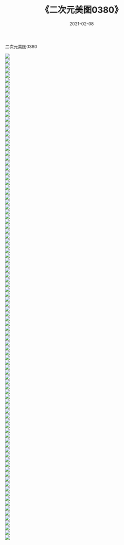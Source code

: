 ﻿---
layout: post
title:  《二次元美图0380》
date:   2021-02-08
img: http://imgx.orgx.ga/二次元/2021/二次元美图0380/000.jpg
categories: [美女, 清纯, 唯美]
---

二次元美图0380

 ![](http://imgx.orgx.ga/二次元/2021/二次元美图0380/001.jpg) <br>![](http://imgx.orgx.ga/二次元/2021/二次元美图0380/002.jpg) <br>![](http://imgx.orgx.ga/二次元/2021/二次元美图0380/003.jpg) <br>![](http://imgx.orgx.ga/二次元/2021/二次元美图0380/004.jpg) <br>![](http://imgx.orgx.ga/二次元/2021/二次元美图0380/005.jpg) <br>![](http://imgx.orgx.ga/二次元/2021/二次元美图0380/006.jpg) <br>![](http://imgx.orgx.ga/二次元/2021/二次元美图0380/007.jpg) <br>![](http://imgx.orgx.ga/二次元/2021/二次元美图0380/008.jpg) <br>![](http://imgx.orgx.ga/二次元/2021/二次元美图0380/009.jpg) <br>![](http://imgx.orgx.ga/二次元/2021/二次元美图0380/010.jpg) <br>![](http://imgx.orgx.ga/二次元/2021/二次元美图0380/011.jpg) <br>![](http://imgx.orgx.ga/二次元/2021/二次元美图0380/012.jpg) <br>![](http://imgx.orgx.ga/二次元/2021/二次元美图0380/013.jpg) <br>![](http://imgx.orgx.ga/二次元/2021/二次元美图0380/014.jpg) <br>![](http://imgx.orgx.ga/二次元/2021/二次元美图0380/015.jpg) <br>![](http://imgx.orgx.ga/二次元/2021/二次元美图0380/016.jpg) <br>![](http://imgx.orgx.ga/二次元/2021/二次元美图0380/017.jpg) <br>![](http://imgx.orgx.ga/二次元/2021/二次元美图0380/018.jpg) <br>![](http://imgx.orgx.ga/二次元/2021/二次元美图0380/019.jpg) <br>![](http://imgx.orgx.ga/二次元/2021/二次元美图0380/020.jpg) <br>![](http://imgx.orgx.ga/二次元/2021/二次元美图0380/021.jpg) <br>![](http://imgx.orgx.ga/二次元/2021/二次元美图0380/022.jpg) <br>![](http://imgx.orgx.ga/二次元/2021/二次元美图0380/023.jpg) <br>![](http://imgx.orgx.ga/二次元/2021/二次元美图0380/024.jpg) <br>![](http://imgx.orgx.ga/二次元/2021/二次元美图0380/025.jpg) <br>![](http://imgx.orgx.ga/二次元/2021/二次元美图0380/026.jpg) <br>![](http://imgx.orgx.ga/二次元/2021/二次元美图0380/027.jpg) <br>![](http://imgx.orgx.ga/二次元/2021/二次元美图0380/028.jpg) <br>![](http://imgx.orgx.ga/二次元/2021/二次元美图0380/029.jpg) <br>![](http://imgx.orgx.ga/二次元/2021/二次元美图0380/030.jpg) <br>![](http://imgx.orgx.ga/二次元/2021/二次元美图0380/031.jpg) <br>![](http://imgx.orgx.ga/二次元/2021/二次元美图0380/032.jpg) <br>![](http://imgx.orgx.ga/二次元/2021/二次元美图0380/033.jpg) <br>![](http://imgx.orgx.ga/二次元/2021/二次元美图0380/034.jpg) <br>![](http://imgx.orgx.ga/二次元/2021/二次元美图0380/035.jpg) <br>![](http://imgx.orgx.ga/二次元/2021/二次元美图0380/036.jpg) <br>![](http://imgx.orgx.ga/二次元/2021/二次元美图0380/037.jpg) <br>![](http://imgx.orgx.ga/二次元/2021/二次元美图0380/038.jpg) <br>![](http://imgx.orgx.ga/二次元/2021/二次元美图0380/039.jpg) <br>![](http://imgx.orgx.ga/二次元/2021/二次元美图0380/040.jpg) <br>![](http://imgx.orgx.ga/二次元/2021/二次元美图0380/041.jpg) <br>![](http://imgx.orgx.ga/二次元/2021/二次元美图0380/042.jpg) <br>![](http://imgx.orgx.ga/二次元/2021/二次元美图0380/043.jpg) <br>![](http://imgx.orgx.ga/二次元/2021/二次元美图0380/044.jpg) <br>![](http://imgx.orgx.ga/二次元/2021/二次元美图0380/045.jpg) <br>![](http://imgx.orgx.ga/二次元/2021/二次元美图0380/046.jpg) <br>![](http://imgx.orgx.ga/二次元/2021/二次元美图0380/047.jpg) <br>![](http://imgx.orgx.ga/二次元/2021/二次元美图0380/048.jpg) <br>![](http://imgx.orgx.ga/二次元/2021/二次元美图0380/049.jpg) <br>![](http://imgx.orgx.ga/二次元/2021/二次元美图0380/050.jpg) <br>![](http://imgx.orgx.ga/二次元/2021/二次元美图0380/051.jpg) <br>![](http://imgx.orgx.ga/二次元/2021/二次元美图0380/052.jpg) <br>![](http://imgx.orgx.ga/二次元/2021/二次元美图0380/053.jpg) <br>![](http://imgx.orgx.ga/二次元/2021/二次元美图0380/054.jpg) <br>![](http://imgx.orgx.ga/二次元/2021/二次元美图0380/055.jpg) <br>![](http://imgx.orgx.ga/二次元/2021/二次元美图0380/056.jpg) <br>![](http://imgx.orgx.ga/二次元/2021/二次元美图0380/057.jpg) <br>![](http://imgx.orgx.ga/二次元/2021/二次元美图0380/058.jpg) <br>![](http://imgx.orgx.ga/二次元/2021/二次元美图0380/059.jpg) <br>![](http://imgx.orgx.ga/二次元/2021/二次元美图0380/060.jpg) <br>![](http://imgx.orgx.ga/二次元/2021/二次元美图0380/061.jpg) <br>![](http://imgx.orgx.ga/二次元/2021/二次元美图0380/062.jpg) <br>![](http://imgx.orgx.ga/二次元/2021/二次元美图0380/063.jpg) <br>![](http://imgx.orgx.ga/二次元/2021/二次元美图0380/064.jpg) <br>![](http://imgx.orgx.ga/二次元/2021/二次元美图0380/065.jpg) <br>![](http://imgx.orgx.ga/二次元/2021/二次元美图0380/066.jpg) <br>![](http://imgx.orgx.ga/二次元/2021/二次元美图0380/067.jpg) <br>![](http://imgx.orgx.ga/二次元/2021/二次元美图0380/068.jpg) <br>![](http://imgx.orgx.ga/二次元/2021/二次元美图0380/069.jpg) <br>![](http://imgx.orgx.ga/二次元/2021/二次元美图0380/070.jpg) <br>![](http://imgx.orgx.ga/二次元/2021/二次元美图0380/071.jpg) <br>![](http://imgx.orgx.ga/二次元/2021/二次元美图0380/072.jpg) <br>![](http://imgx.orgx.ga/二次元/2021/二次元美图0380/073.jpg) <br>![](http://imgx.orgx.ga/二次元/2021/二次元美图0380/074.jpg) <br>![](http://imgx.orgx.ga/二次元/2021/二次元美图0380/075.jpg) <br>![](http://imgx.orgx.ga/二次元/2021/二次元美图0380/076.jpg) <br>![](http://imgx.orgx.ga/二次元/2021/二次元美图0380/077.jpg) <br>![](http://imgx.orgx.ga/二次元/2021/二次元美图0380/078.jpg) <br>![](http://imgx.orgx.ga/二次元/2021/二次元美图0380/079.jpg) <br>![](http://imgx.orgx.ga/二次元/2021/二次元美图0380/080.jpg) <br>![](http://imgx.orgx.ga/二次元/2021/二次元美图0380/081.jpg) <br>![](http://imgx.orgx.ga/二次元/2021/二次元美图0380/082.jpg) <br>![](http://imgx.orgx.ga/二次元/2021/二次元美图0380/083.jpg) <br>![](http://imgx.orgx.ga/二次元/2021/二次元美图0380/084.jpg) <br>![](http://imgx.orgx.ga/二次元/2021/二次元美图0380/085.jpg) <br>![](http://imgx.orgx.ga/二次元/2021/二次元美图0380/086.jpg) <br>![](http://imgx.orgx.ga/二次元/2021/二次元美图0380/087.jpg) <br>![](http://imgx.orgx.ga/二次元/2021/二次元美图0380/088.jpg) <br>![](http://imgx.orgx.ga/二次元/2021/二次元美图0380/089.jpg) <br>![](http://imgx.orgx.ga/二次元/2021/二次元美图0380/090.jpg) <br>![](http://imgx.orgx.ga/二次元/2021/二次元美图0380/091.jpg) <br>![](http://imgx.orgx.ga/二次元/2021/二次元美图0380/092.jpg) <br>![](http://imgx.orgx.ga/二次元/2021/二次元美图0380/093.jpg) <br>![](http://imgx.orgx.ga/二次元/2021/二次元美图0380/094.jpg) <br>![](http://imgx.orgx.ga/二次元/2021/二次元美图0380/095.jpg) <br>![](http://imgx.orgx.ga/二次元/2021/二次元美图0380/096.jpg) <br>![](http://imgx.orgx.ga/二次元/2021/二次元美图0380/097.jpg) <br>![](http://imgx.orgx.ga/二次元/2021/二次元美图0380/098.jpg) <br>![](http://imgx.orgx.ga/二次元/2021/二次元美图0380/099.jpg) <br>![](http://imgx.orgx.ga/二次元/2021/二次元美图0380/100.jpg) <br>